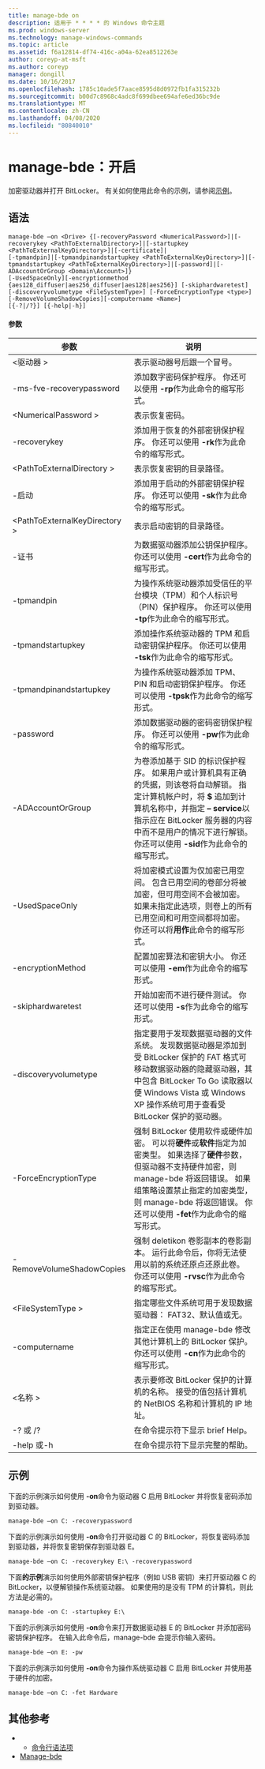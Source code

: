 ```yaml
---
title: manage-bde on
description: 适用于 * * * * 的 Windows 命令主题
ms.prod: windows-server
ms.technology: manage-windows-commands
ms.topic: article
ms.assetid: f6a12814-df74-416c-a04a-62ea8512263e
author: coreyp-at-msft
ms.author: coreyp
manager: dongill
ms.date: 10/16/2017
ms.openlocfilehash: 1785c10ade5f7aace8595d8d0972fb1fa315232b
ms.sourcegitcommit: b00d7c8968c4adc8f699dbee694afe6ed36bc9de
ms.translationtype: MT
ms.contentlocale: zh-CN
ms.lasthandoff: 04/08/2020
ms.locfileid: "80840010"
---
```

# <a name="manage-bde-on"></a>manage-bde：开启



加密驱动器并打开 BitLocker。 有关如何使用此命令的示例，请参阅[示例](#BKMK_Examples)。

## <a name="syntax"></a>语法

```
manage-bde –on <Drive> {[-recoveryPassword <NumericalPassword>]|[-recoverykey <PathToExternalDirectory>]|[-startupkey <PathToExternalKeyDirectory>]|[-certificate]|
[-tpmandpin]|[-tpmandpinandstartupkey <PathToExternalKeyDirectory>]|[-tpmandstartupkey <PathToExternalKeyDirectory>]|[-password]|[-ADAccountOrGroup <Domain\Account>]}
[-UsedSpaceOnly][-encryptionmethod {aes128_diffuser|aes256_diffuser|aes128|aes256}] [-skiphardwaretest] [-discoveryvolumetype <FileSystemType>] [-ForceEncryptionType <type>] [-RemoveVolumeShadowCopies][-computername <Name>] 
[{-?|/?}] [{-help|-h}]
```

#### <a name="parameters"></a>参数

|参数|说明|
|---------|-----------|
|\<驱动器 >|表示驱动器号后跟一个冒号。|
|-ms-fve-recoverypassword|添加数字密码保护程序。 你还可以使用 **-rp**作为此命令的缩写形式。|
|\<NumericalPassword >|表示恢复密码。|
|-recoverykey|添加用于恢复的外部密钥保护程序。 你还可以使用 **-rk**作为此命令的缩写形式。|
|\<PathToExternalDirectory >|表示恢复密钥的目录路径。|
|-启动|添加用于启动的外部密钥保护程序。 你还可以使用 **-sk**作为此命令的缩写形式。|
|\<PathToExternalKeyDirectory >|表示启动密钥的目录路径。|
|-证书|为数据驱动器添加公钥保护程序。 你还可以使用 **-cert**作为此命令的缩写形式。|
|-tpmandpin|为操作系统驱动器添加受信任的平台模块（TPM）和个人标识号（PIN）保护程序。 你还可以使用 **-tp**作为此命令的缩写形式。|
|-tpmandstartupkey|添加操作系统驱动器的 TPM 和启动密钥保护程序。 你还可以使用 **-tsk**作为此命令的缩写形式。|
|-tpmandpinandstartupkey|为操作系统驱动器添加 TPM、PIN 和启动密钥保护程序。 你还可以使用 **-tpsk**作为此命令的缩写形式。|
|-password|添加数据驱动器的密码密钥保护程序。 你还可以使用 **-pw**作为此命令的缩写形式。|
|-ADAccountOrGroup|为卷添加基于 SID 的标识保护程序。 如果用户或计算机具有正确的凭据，则该卷将自动解锁。 指定计算机帐户时，将 **$** 追加到计算机名称中，并指定 **– service**以指示应在 BitLocker 服务器的内容中而不是用户的情况下进行解锁。 你还可以使用 **-sid**作为此命令的缩写形式。|
|-UsedSpaceOnly|将加密模式设置为仅加密已用空间。 包含已用空间的卷部分将被加密，但可用空间不会被加密。 如果未指定此选项，则卷上的所有已用空间和可用空间都将加密。 你还可以将**用作**此命令的缩写形式。|
|-encryptionMethod|配置加密算法和密钥大小。 你还可以使用 **-em**作为此命令的缩写形式。|
|-skiphardwaretest|开始加密而不进行硬件测试。 你还可以使用 **-s**作为此命令的缩写形式。|
|-discoveryvolumetype|指定要用于发现数据驱动器的文件系统。 发现数据驱动器是添加到受 BitLocker 保护的 FAT 格式可移动数据驱动器的隐藏驱动器，其中包含 BitLocker To Go 读取器以便 Windows Vista 或 Windows XP 操作系统可用于查看受 BitLocker 保护的驱动器。|
|-ForceEncryptionType|强制 BitLocker 使用软件或硬件加密。 可以将**硬件**或**软件**指定为加密类型。 如果选择了**硬件**参数，但驱动器不支持硬件加密，则 manage-bde 将返回错误。 如果组策略设置禁止指定的加密类型，则 manage-bde 将返回错误。 你还可以使用 **-fet**作为此命令的缩写形式。|
|-RemoveVolumeShadowCopies|强制 deletikon 卷影副本的卷影副本。 运行此命令后，你将无法使用以前的系统还原点还原此卷。 你还可以使用 **-rvsc**作为此命令的缩写形式。|
|\<FileSystemType >|指定哪些文件系统可用于发现数据驱动器： FAT32、默认值或无。|
|-computername|指定正在使用 manage-bde 修改其他计算机上的 BitLocker 保护。 你还可以使用 **-cn**作为此命令的缩写形式。|
|\<名称 >|表示要修改 BitLocker 保护的计算机的名称。 接受的值包括计算机的 NetBIOS 名称和计算机的 IP 地址。|
|-? 或 /?|在命令提示符下显示 brief Help。|
|-help 或-h|在命令提示符下显示完整的帮助。|

## <a name="examples"></a><a name=BKMK_Examples></a>示例

下面的示例演示如何使用 **-on**命令为驱动器 C 启用 BitLocker 并将恢复密码添加到驱动器。
```
manage-bde –on C: -recoverypassword
```
下面的示例演示如何使用 **-on**命令打开驱动器 C 的 BitLocker，将恢复密码添加到驱动器，并将恢复密钥保存到驱动器 E。
```
manage-bde –on C: -recoverykey E:\ -recoverypassword
```
下面**的示例**演示如何使用外部密钥保护程序（例如 USB 密钥）来打开驱动器 C 的 BitLocker，以便解锁操作系统驱动器。 如果使用的是没有 TPM 的计算机，则此方法是必需的。
```
manage-bde -on C: -startupkey E:\
```
下面的示例演示如何使用 **-on**命令来打开数据驱动器 E 的 BitLocker 并添加密码密钥保护程序。 在输入此命令后，manage-bde 会提示你输入密码。
```
manage-bde –on E: -pw
```
下面的示例演示如何使用 **-on**命令为操作系统驱动器 C 启用 BitLocker 并使用基于硬件的加密。
```
manage-bde –on C: -fet Hardware
```

## <a name="additional-references"></a>其他参考

-   - [命令行语法项](command-line-syntax-key.md)
-   [Manage-bde](manage-bde.md)